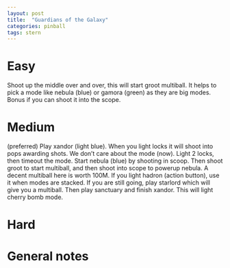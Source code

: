 ```yaml
---
layout: post
title:  "Guardians of the Galaxy"
categories: pinball
tags: stern
---
```


# Easy
Shoot up the middle over and over, this will start groot multiball. It helps to pick a mode like nebula (blue) or gamora (green) as they are big modes. Bonus if you can shoot it into the scope.

# Medium
(preferred) Play xandor (light blue). When you light locks it will shoot into pops awarding shots. We don’t care about the mode (now). Light 2 locks, then timeout the mode. Start nebula (blue) by shooting in scoop. Then shoot groot to start multiball, and then shoot into scope to powerup nebula. A decent multiball here is worth 100M. If you light hadron (action button), use it when modes are stacked. If you are still going, play starlord which will give you a multiball. Then play sanctuary and finish xandor. This will light cherry bomb mode.

# Hard
# General notes



